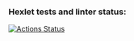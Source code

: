 ### Hexlet tests and linter status:
[![Actions Status](https://github.com/dandary/php-project-45/actions/workflows/hexlet-check.yml/badge.svg)](https://github.com/dandary/php-project-45/actions)